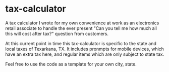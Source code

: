 # tax-calculator

A tax calculator I wrote for my own convenience at work as an electronics retail associate to handle the ever present "Can you tell me how much all this will cost after tax?" question from customers.

At this current point in time this tax-calculator is specific to the state and local taxes of Texarkana, TX. It includes pronmpts for mobile devices, which have an extra tax here, and regular items which are only subject to state tax.

Feel free to use the code as a template for your own city, state.
